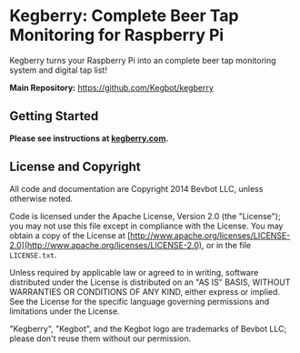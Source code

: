 # Kegberry: Complete Beer Tap Monitoring for Raspberry Pi

Kegberry turns your Raspberry Pi into an complete beer tap monitoring
system and digital tap list!

**Main Repository:** https://github.com/Kegbot/kegberry


## Getting Started

**Please see instructions at [kegberry.com](http://kegberry.com).**


## License and Copyright

All code and documentation are Copyright 2014 Bevbot LLC, unless
otherwise noted.

Code is licensed under the Apache License, Version 2.0 (the "License");
you may not use this file except in compliance with the License.
You may obtain a copy of the License at
[http://www.apache.org/licenses/LICENSE-2.0](http://www.apache.org/licenses/LICENSE-2.0),
or in the file `LICENSE.txt`.

Unless required by applicable law or agreed to in writing, software
distributed under the License is distributed on an "AS IS" BASIS,
WITHOUT WARRANTIES OR CONDITIONS OF ANY KIND, either express or implied.
See the License for the specific language governing permissions and
limitations under the License.

"Kegberry", "Kegbot", and the Kegbot logo are trademarks of Bevbot LLC;
please don't reuse them without our permission.
